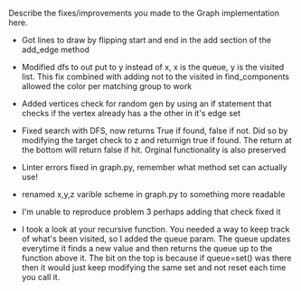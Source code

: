 Describe the fixes/improvements you made to the Graph implementation here.

- Got lines to draw by flipping start and end in the add section of the add_edge method

- Modified dfs to out put to y instead of x, x is the queue, y is the visited list. This fix combined with adding not to the visited in find_components allowed the color per matching group to work

- Added vertices check for random gen by using an if statement that checks if the vertex already has a the other in it's edge set

- Fixed search with DFS, now returns True if found, false if not. Did so by modifying the target check to z and returnign true if found. The return at the bottom will return false if hit. Orginal functionality is also preserved 

- Linter errors fixed in graph.py, remember what method set can actually use! 

- renamed x,y,z varible scheme in graph.py to something more readable

- I'm unable to reproduce problem 3 perhaps adding that check fixed it

- I took a look at your recursive function. You needed a way to keep track of what's been visited, so I added the queue param. The queue updates everytime it finds a new value and then returns the queue up to the function above it. The bit on the top is because if queue=set() was there then it would just keep modifying the same set and not reset each time you call it.